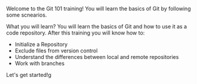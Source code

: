 Welcome to the Git 101 training! 
You will learn the basics of Git by following some scnearios.

What you will learn?
You will learn the basics of Git and how to use it as a code repository. After this training you will know how to:
- Initialize a Repository
- Exclude files from version control
- Understand the differences between local and remote repositories
- Work with branches

Let's get started!g
